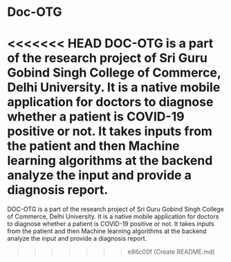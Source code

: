 # Doc-OTG
<<<<<<< HEAD
DOC-OTG is a part of the research project of Sri Guru Gobind Singh College of Commerce, Delhi University. It is a native mobile application for doctors to diagnose whether a patient is COVID-19 positive or not. It takes inputs from the patient and then Machine learning algorithms at the backend analyze the input and provide a diagnosis report.
=======
DOC-OTG is a part of the research project of Sri Guru Gobind Singh College of Commerce, Delhi University. It is a native mobile application for doctors to diagnose whether a patient is COVID-19 positive or not. It takes inputs from the patient and then Machine learning algorithms at the backend analyze the input and provide a diagnosis report.
>>>>>>> e86c00f (Create README.md)
